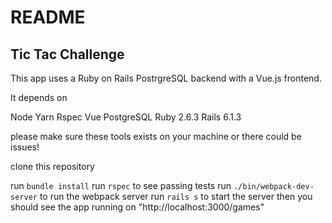 # README

## Tic Tac Challenge


This app uses a Ruby on Rails PostrgreSQL backend with a Vue.js frontend. 

It depends on 

Node
Yarn
Rspec
Vue
PostgreSQL
Ruby 2.6.3
Rails 6.1.3

please make sure these tools exists on your machine or there could be issues!

clone this repository

run `bundle install`
run `rspec` to see passing tests
run `./bin/webpack-dev-server` to run the webpack server
run `rails s` to start the server
then you should see the app running on "http://localhost:3000/games"
